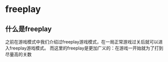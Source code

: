 # freeplay
## 什么是freeplay
之前在游戏模式中我们介绍过freeplay游戏模式，在一局正常游戏过关后就可以进入freeplay游戏模式。
而这里的freeplay是更加广义的：在游戏一开始就为了打到尽量高的关数